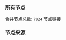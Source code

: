 ### 所有节点
合并节点总数: `7024`
[节点链接](https://github.com/rzhy1/33/raw/master/sub/sub_merge_base64.txt)

### 节点来源
